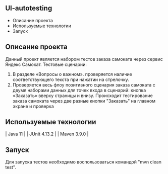 UI-autotesting
--------

* Описание проекта
* Используемые технологии
* Запуск


Описание проекта
----------------

Данный проект является набором тестов заказа самоката через сервис Яндекс Самокат.
Тестовые сценарии:
1. В разделе «Вопросы о важном». проверяется наличие соответствующего текста при нажатии на стрелочку.
2. Проверяется весь флоу позитивного сценария заказа самоката с двумя наборами данных для точек входа в сценарий: кнопка «Заказать» вверху страницы и внизу.
Происходит тестирование заказа самоката через две разные кнопки "Заказать" на главном экране и проверка

Используемые технологии
-----------------------

| Java 11 |
| JUnit 4.13.2  |
| Maven 3.9.0 |

Запуск
------

Для запуска тестов необходимо воспользоваться командой "mvn clean test".
